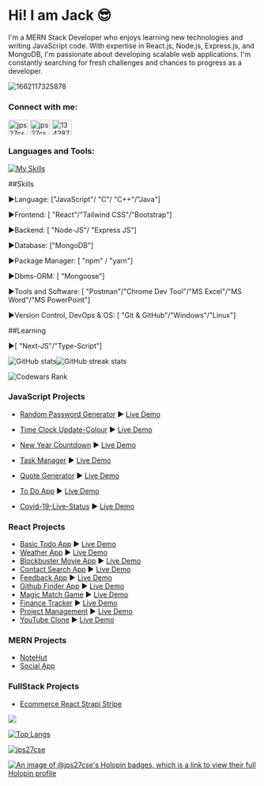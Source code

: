 # Hi! I am Jack :sunglasses:
I'm a MERN Stack Developer who enjoys learning new technologies and writing JavaScript code. With expertise in React.js, Node.js, Express.js, and MongoDB, I'm passionate about developing scalable web applications. I'm constantly searching for fresh challenges and chances to progress as a developer.
>
![1662117325878](https://user-images.githubusercontent.com/58485174/190687463-936bd7db-6263-445d-bb01-0a388b20fb82.jpg)
<!-- 
Social Networks:

[<img src='https://cdn.jsdelivr.net/npm/simple-icons@3.0.1/icons/github.svg' alt='github' height='40'>](https://github.com/jps27CSE)  [<img src='https://cdn.jsdelivr.net/npm/simple-icons@3.0.1/icons/dev-dot-to.svg' alt='dev' height='40'>](https://dev.to/jps27cse)  [<img src='https://cdn.jsdelivr.net/npm/simple-icons@3.0.1/icons/linkedin.svg' alt='linkedin' height='40'>](https://www.linkedin.com/in/jps27CSE/)  [<img src='https://cdn.jsdelivr.net/npm/simple-icons@3.0.1/icons/stackoverflow.svg' alt='stackoverflow' height='40'>](https://stackoverflow.com/users/13438724/jack-pritom-soren)  [<img src='https://cdn.jsdelivr.net/npm/simple-icons@3.0.1/icons/icloud.svg' alt='website' height='40'>](https://jps27cse.github.io/Portfolio-/?fbclid=IwAR34EqaxmzyzzrbQUr7NlLIft8ibyXi6pE2oZRLBqtnm7sw-Q28oJPW5P20)   -->

<h3 align="left">Connect with me:</h3>
<p align="left">
<a href="https://dev.to/jps27cse" target="blank"><img align="center" src="https://cdn.jsdelivr.net/npm/simple-icons@3.0.1/icons/dev-dot-to.svg" alt="jps27cse" height="30" width="40" /></a>
<a href="https://linkedin.com/in/jps27cse" target="blank"><img align="center" src="https://raw.githubusercontent.com/rahuldkjain/github-profile-readme-generator/master/src/images/icons/Social/linked-in-alt.svg" alt="jps27cse" height="30" width="40" /></a>
<a href="https://stackoverflow.com/users/13438724" target="blank"><img align="center" src="https://raw.githubusercontent.com/rahuldkjain/github-profile-readme-generator/master/src/images/icons/Social/stack-overflow.svg" alt="13438724" height="30" width="40" /></a>
</p>

<h3 align="left">Languages and Tools:</h3>

[![My Skills](https://skillicons.dev/icons?i=js,html,css,react,bootstrap,tailwind,express,mongodb,firebase,git,c,cpp,java,figma,nodejs,postman,vercel,netlify,arduino,linux)](https://skillicons.dev)

##Skills

▶️Language: ["JavaScript"/ "C"/ "C++"/"Java"]

▶️Frontend: [ "React"/"Tailwind CSS"/"Bootstrap"]

▶️Backend: [ "Node-JS"/ "Express JS"]

▶️Database: ["MongoDB"]

▶️Package Manager: [ "npm" / "yarn"]

▶️Dbms-ORM: [ "Mongoose"]

▶️Tools and Software: [ "Postman"/"Chrome Dev Tool"/"MS Excel"/"MS Word"/"MS PowerPoint"]

▶️Version Control, DevOps & OS: [ "Git & GitHub"/"Windows"/"Linux"]

##Learning

▶️[ "Next-JS"/"Type-Script"]
  
  ![GitHub stats](https://github-readme-stats.vercel.app/api?username=jps27CSE&show_icons=true&theme=react)![GitHub streak stats](https://github-readme-streak-stats.herokuapp.com/?user=jps27CSE&theme=react)    
  
   ![Codewars Rank]( https://www.codewars.com/users/jps27CSE/badges/large)
 
  
  
  ### JavaScript Projects
- [Random Password Generator](https://github.com/jps27CSE/Random-Password-Generator) :arrow_forward: [Live Demo](https://jps27cse.github.io/Random-Password-Generator/)

- [Time Clock Update-Colour](https://github.com/jps27CSE/Time-Clock-Update-Colour) :arrow_forward: [Live Demo](https://jps27cse.github.io/Time-Clock-Update-Colour/)

- [New Year Countdown](https://github.com/jps27CSE/New-Year-Countdown) :arrow_forward: [Live Demo](https://jps27cse.github.io/New-Year-Countdown/)

- [Task Manager](https://github.com/jps27CSE/Task-Manager) :arrow_forward: [Live Demo](https://jps27cse.github.io/Task-Manager/)

- [Quote Generator](https://github.com/jps27CSE/Quote-Generator) :arrow_forward: [Live Demo](https://jps27cse.github.io/Quote-Generator/)

- [To Do App](https://github.com/jps27CSE/To-Do-App) :arrow_forward: [Live Demo](https://jps27cse.github.io/To-Do-App/)

- [Covid-19-Live-Status](https://github.com/jps27CSE/Covid-19-Live-Status) :arrow_forward: [Live Demo](https://jps27cse.github.io/Covid-19-Live-Status/)

### React Projects
- [Basic Todo App](https://github.com/jps27CSE/Basic-Todo-React) :arrow_forward: [Live Demo](https://basic-todo-react-01.netlify.app/)
- [Weather App](https://github.com/jps27CSE/Weather-React-App) :arrow_forward: [Live Demo](https://weather-app-jps.netlify.app/)
- [Blockbuster Movie App](https://github.com/jps27CSE/Movie-Database-React-App) :arrow_forward: [Live Demo](https://blockbuster-movie-app.netlify.app/)
- [Contact Search App](https://github.com/jps27CSE/Contact_Search_App-React) :arrow_forward: [Live Demo](https://jps27cse.github.io/Contact_Search_App-React/)
- [Feedback App](https://github.com/jps27CSE/Feedback_App_React) :arrow_forward: [Live Demo](https://feedback-ui-app-react-js.netlify.app/)
- [Github Finder App](https://github.com/jps27CSE/Github_Finder_React) :arrow_forward: [Live Demo](https://react-github-profile-finder.netlify.app/)
- [Magic Match Game](https://github.com/jps27CSE/Magic-Memory-Game-React) :arrow_forward: [Live Demo](https://magic-match-react-jps.netlify.app/)
- [Finance Tracker](https://github.com/jps27CSE/Finance_Tracker_React) :arrow_forward: [Live Demo](https://financetracker-react.netlify.app/)
- [Project Management](https://github.com/jps27CSE/Project-Management_React_Firebase) :arrow_forward: [Live Demo](https://project-management-react-23.netlify.app/)
- [YouTube Clone](https://github.com/jps27CSE/Youtube_Clone_React) :arrow_forward: [Live Demo](https://youtubeclonejps.netlify.app/)

### MERN Projects
- [NoteHut](https://github.com/jps27CSE/NoteHut_MERN)
- [Social App](https://github.com/jps27CSE/Social_App_MERN)
### FullStack Projects
- [Ecommerce React Strapi Stripe](https://github.com/jps27CSE/Ecommerce_React_Strapi_Stripe)

![](http://github-profile-summary-cards.vercel.app/api/cards/profile-details?username=jps27cse&theme=dracula)

[![Top Langs](https://github-readme-stats.vercel.app/api/top-langs/?username=jps27CSE&theme=react)](https://github.com/anuraghazra/github-readme-stats)

<p align="left"> <a href="https://github.com/ryo-ma/github-profile-trophy"><img src="https://github-profile-trophy.vercel.app/?username=jps27cse" alt="jps27cse" /></a> </p>

[![An image of @jps27cse's Holopin badges, which is a link to view their full Holopin profile](https://holopin.me/jps27cse)](https://holopin.io/@jps27cse)




